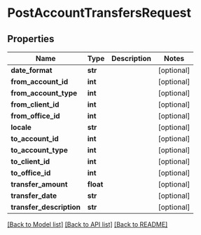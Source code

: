 # PostAccountTransfersRequest

## Properties
Name | Type | Description | Notes
------------ | ------------- | ------------- | -------------
**date_format** | **str** |  | [optional] 
**from_account_id** | **int** |  | [optional] 
**from_account_type** | **int** |  | [optional] 
**from_client_id** | **int** |  | [optional] 
**from_office_id** | **int** |  | [optional] 
**locale** | **str** |  | [optional] 
**to_account_id** | **int** |  | [optional] 
**to_account_type** | **int** |  | [optional] 
**to_client_id** | **int** |  | [optional] 
**to_office_id** | **int** |  | [optional] 
**transfer_amount** | **float** |  | [optional] 
**transfer_date** | **str** |  | [optional] 
**transfer_description** | **str** |  | [optional] 

[[Back to Model list]](../README.md#documentation-for-models) [[Back to API list]](../README.md#documentation-for-api-endpoints) [[Back to README]](../README.md)

